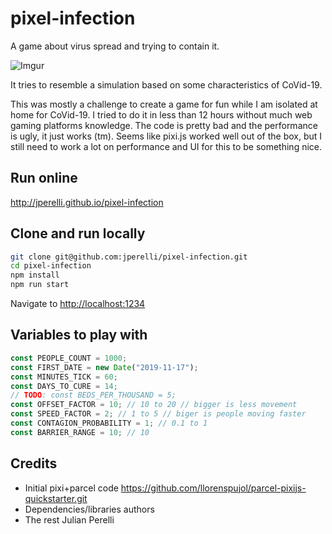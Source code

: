 # pixel-infection

A game about virus spread and trying to contain it.

![Imgur](https://i.imgur.com/DP0DS0X.gif)

It tries to resemble a simulation based on some characteristics of CoVid-19.

This was mostly a challenge to create a game for fun while I am isolated at home for CoVid-19. I tried to do it in less than 12 hours without much web gaming platforms knowledge. The code is pretty bad and the performance is ugly, it just works (tm). Seems like pixi.js worked well out of the box, but I still need to work a lot on performance and UI for this to be something nice.

## Run online

http://jperelli.github.io/pixel-infection

## Clone and run locally

```bash
git clone git@github.com:jperelli/pixel-infection.git
cd pixel-infection
npm install
npm run start
```
Navigate to [http://localhost:1234](http://localhost:1234)

## Variables to play with

```javascript
const PEOPLE_COUNT = 1000;
const FIRST_DATE = new Date("2019-11-17");
const MINUTES_TICK = 60;
const DAYS_TO_CURE = 14;
// TODO: const BEDS_PER_THOUSAND = 5;
const OFFSET_FACTOR = 10; // 10 to 20 // bigger is less movement
const SPEED_FACTOR = 2; // 1 to 5 // biger is people moving faster
const CONTAGION_PROBABILITY = 1; // 0.1 to 1
const BARRIER_RANGE = 10; // 10
```

## Credits

 - Initial pixi+parcel code https://github.com/llorenspujol/parcel-pixijs-quickstarter.git
 - Dependencies/libraries authors
 - The rest Julian Perelli
